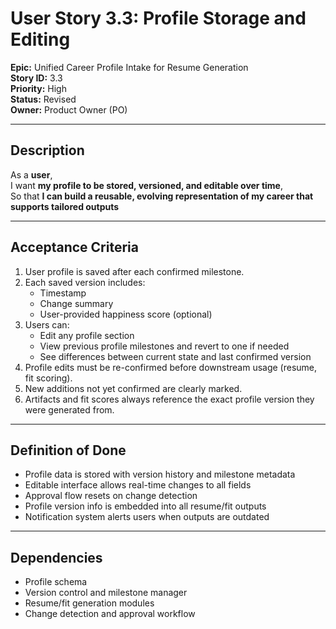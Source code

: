 # User Story 3.3: Profile Storage and Editing

**Epic:** Unified Career Profile Intake for Resume Generation  
**Story ID:** 3.3  
**Priority:** High  
**Status:** Revised  
**Owner:** Product Owner (PO)

---

## Description

As a **user**,  
I want **my profile to be stored, versioned, and editable over time**,  
So that **I can build a reusable, evolving representation of my career that supports tailored outputs**

---

## Acceptance Criteria

1. User profile is saved after each confirmed milestone.
2. Each saved version includes:
   - Timestamp
   - Change summary
   - User-provided happiness score (optional)
3. Users can:
   - Edit any profile section
   - View previous profile milestones and revert to one if needed
   - See differences between current state and last confirmed version
4. Profile edits must be re-confirmed before downstream usage (resume, fit scoring).
5. New additions not yet confirmed are clearly marked.
6. Artifacts and fit scores always reference the exact profile version they were generated from.

---

## Definition of Done

- Profile data is stored with version history and milestone metadata
- Editable interface allows real-time changes to all fields
- Approval flow resets on change detection
- Profile version info is embedded into all resume/fit outputs
- Notification system alerts users when outputs are outdated

---

## Dependencies

- Profile schema  
- Version control and milestone manager  
- Resume/fit generation modules  
- Change detection and approval workflow
